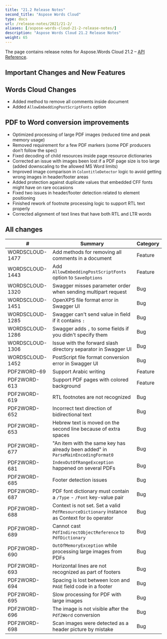 ```yaml
---
title: "21.2 Release Notes"
second_title: "Aspose Words Cloud"
type: docs
url: /release-notes/2021/21-2/
aliases: [/aspose-words-cloud-21-2-release-notes/]
description: "Aspose Words Cloud 21.2 Release Notes"
weight: 65
---
```


The page contains release notes for Aspose.Words Cloud 21.2 – [API Reference](https://apireference.aspose.cloud/words/).

## Important Changes and New Features

## Words Cloud Changes

- Added method to remove all comments inside document
- Added `AllowEmbeddingPostScriptFonts` option

## PDF to Word conversion improvements

- Optimized processing of large PDF images (reduced time and peak memory usage)
- Removed requirement for a few PDF markers (some PDF producers don’t follow the spec)
- Fixed decoding of child resources inside page resource dictionaries
- Corrected an issue with images been lost if a PDF page size is too large (added downscaling to the allowed MS Word limits)
- Improved image comparison in `ColontitleDetector` logic to avoid getting wrong images in header/footer areas
- Added protection against duplicate values that embedded CFF fonts might have on rare occasions
- Fixed two issues in header/footer detection related to element positioning
- Finished rework of footnote processing logic to support RTL text properly
- Corrected alignment of text lines that have both RTL and LTR words

## All changes

| #               | Summary                                                                                       | Category    |
|-----------------|-----------------------------------------------------------------------------------------------|-------------|
| WORDSCLOUD-1477 | Add methods for removing all comments in a document                                           | Feature     |
| WORDSCLOUD-1443 | Add `AllowEmbeddingPostScriptFonts` option to `SaveOptions`                                   | Feature     |
| WORDSCLOUD-1320 | Swagger misses parameter order when sending multipart request                                 | Bug         |
| WORDSCLOUD-1451 | OpenXPS file format error in Swagger UI                                                       | Bug         |
| WORDSCLOUD-1285 | Swagger can't send value in field if it contains `:`                                          | Bug         |
| WORDSCLOUD-1286 | Swagger adds `,` to some fields if you didn't specify them                                    | Bug         |
| WORDSCLOUD-1306 | Issue with the forward slash directory separator in Swagger UI                                | Bug         |
| WORDSCLOUD-1452 | PostScript file format conversion error in Swagger UI                                         | Bug         |
| PDF2WORD-69     | Support Arabic writing                                                                        | Feature     |
| PDF2WORD-613    | Support PDF pages with colored background                                                     | Feature     |
| PDF2WORD-619    | RTL footnotes are not recognized                                                              | Bug         |
| PDF2WORD-652    | Incorrect text direction of bidirectional text                                                | Bug         |
| PDF2WORD-653    | Hebrew text is moved on the second line because of extra spaces                               | Bug         |
| PDF2WORD-677    | "An item with the same key has already been added" in `ParseMainEncodingFormat0`              | Bug         |
| PDF2WORD-681    | `IndexOutOfRangeException` happened on several PDFs                                           | Bug         |
| PDF2WORD-685    | Footer detection issues                                                                       | Bug         |
| PDF2WORD-687    | PDF font dictionary must contain a `/Type` - `/Font` key-value pair                           | Bug         |
| PDF2WORD-688    | Context is not set. Set a valid `PdfResourceDictionary` instance as Context for `Do` operator | Bug         |
| PDF2WORD-689    | Cannot cast `PdfIndirectObjectReference` to `PdfDictionary`                                   | Bug         |
| PDF2WORD-690    | `OutOfMemoryException` while processing large images from PDFs                                | Bug         |
| PDF2WORD-693    | Horizontal lines are not recognized as part of footers                                        | Bug         |
| PDF2WORD-694    | Spacing is lost between Icon and `PAGE` field code in a footer                                | Bug         |
| PDF2WORD-695    | Slow processing for PDF with large images                                                     | Bug         |
| PDF2WORD-696    | The image is not visible after the `Pdf2Word` conversion                                      | Bug         |
| PDF2WORD-698    | Scan images were detected as a header picture by mistake                                      | Bug         |
